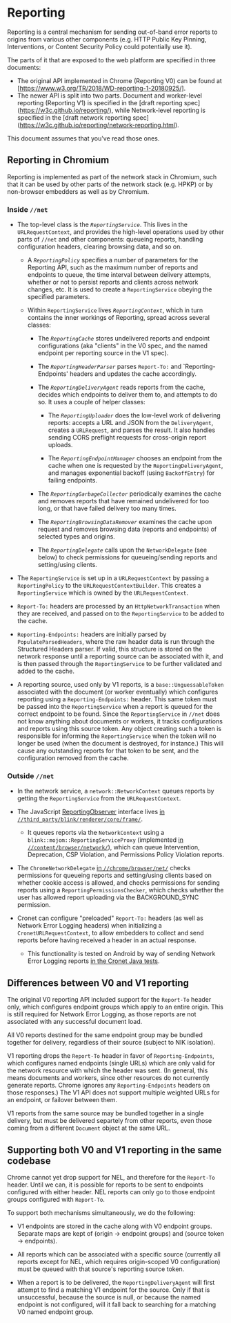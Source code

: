# Reporting

Reporting is a central mechanism for sending out-of-band error reports
to origins from various other components (e.g. HTTP Public Key Pinning,
Interventions, or Content Security Policy could potentially use it).

The parts of it that are exposed to the web platform are specified in three
documents:
 * The original API implemented in Chrome (Reporting V0) can be found at
     [https://www.w3.org/TR/2018/WD-reporting-1-20180925/].
 * The newer API is split into two parts. Document and worker-level reporting
     (Reporting V1) is specified in the [draft reporting spec]
     (https://w3c.github.io/reporting/), while Network-level reporting is
     specified in the [draft network reporting spec]
     (https://w3c.github.io/reporting/network-reporting.html).

This document assumes that you've read those ones.

## Reporting in Chromium

Reporting is implemented as part of the network stack in Chromium, such
that it can be used by other parts of the network stack (e.g. HPKP) or
by non-browser embedders as well as by Chromium.

### Inside `//net`

* The top-level class is the *`ReportingService`*. This lives in the
  `URLRequestContext`, and provides the high-level operations used by
  other parts of `//net` and other components: queueing reports,
  handling configuration headers, clearing browsing data, and so on.

    * A *`ReportingPolicy`* specifies a number of parameters for the Reporting
      API, such as the maximum number of reports and endpoints to queue, the
      time interval between delivery attempts, whether or not to persist reports
      and clients across network changes, etc. It is used to create a
      `ReportingService` obeying the specified parameters.

    * Within `ReportingService` lives *`ReportingContext`*, which in turn
      contains the inner workings of Reporting, spread across several classes:

        * The *`ReportingCache`* stores undelivered reports and endpoint
          configurations (aka "clients" in the V0 spec, and the named endpoint
          per reporting source in the V1 spec).

        * The *`ReportingHeaderParser`* parses `Report-To:` and
          `Reporting-Endpoints' headers and updates the cache accordingly.

        * The *`ReportingDeliveryAgent`* reads reports from the cache, decides
          which endpoints to deliver them to, and attempts to do so. It uses a
          couple of helper classes:

            * The *`ReportingUploader`* does the low-level work of delivering
              reports: accepts a URL and JSON from the `DeliveryAgent`, creates
              a `URLRequest`, and parses the result. It also handles sending
              CORS preflight requests for cross-origin report uploads.

            * The *`ReportingEndpointManager`* chooses an endpoint from the
              cache when one is requested by the `ReportingDeliveryAgent`, and
              manages exponential backoff (using `BackoffEntry`) for failing
              endpoints.

        * The *`ReportingGarbageCollector`* periodically examines the cache
          and removes reports that have remained undelivered for too long, or
          that have failed delivery too many times.

        * The *`ReportingBrowsingDataRemover`* examines the cache upon request
          and removes browsing data (reports and endpoints) of selected types
          and origins.

        * The *`ReportingDelegate`* calls upon the `NetworkDelegate` (see below)
          to check permissions for queueing/sending reports and setting/using
          clients.

* The `ReportingService` is set up in a `URLRequestContext` by passing a
  `ReportingPolicy` to the `URLRequestContextBuilder`. This creates a
  `ReportingService` which is owned by the `URLRequestContext`.

* `Report-To:` headers are processed by an `HttpNetworkTransaction` when they
  are received, and passed on to the `ReportingService` to be added to the
  cache.

* `Reporting-Endpoints:` headers are initially parsed by
  `PopulateParsedHeaders`, where the raw header data is run through the
  Structured Headers parser. If valid, this structure is stored on the network
  response until a reporting source can be associated with it, and is then
  passed through the `ReportingService` to be further validated and added to the
  cache.

* A reporting source, used only by V1 reports, is a `base::UnguessableToken`
  associated with the document (or worker eventually) which configures reporting
  using a `Reporting-Endpoints:` header. This same token must be passed into
  the `ReportingService` when a report is queued for the correct endpoint to be
  found. Since the `ReportingService` in `//net` does not know anything about
  documents or workers, it tracks configurations and reports using this source
  token. Any object creating such a token is responsible for informing the
  `ReportingService` when the token will no longer be used (when the document
  is destroyed, for instance.) This will cause any outstanding reports for that
  token to be sent, and the configuration removed from the cache.

### Outside `//net`

* In the network service, a `network::NetworkContext` queues reports by getting
  the `ReportingService` from the `URLRequestContext`.

* The JavaScript [ReportingObserver](https://w3c.github.io/reporting/#observers)
  interface lives [in `//third_party/blink/renderer/core/frame/`][1].

    * It queues reports via the `NetworkContext` using a
      `blink::mojom::ReportingServiceProxy` (implemented [in
      `//content/browser/network/`][2]), which can queue Intervention, Deprecation,
      CSP Violation, and Permissions Policy Violation reports.

* The `ChromeNetworkDelegate` [in `//chrome/browser/net/`][3] checks permissions
  for queueing reports and setting/using clients based on whether cookie access
  is allowed, and checks permissions for sending reports using a
  `ReportingPermissionsChecker`, which checks whether the user has allowed
  report uploading via the BACKGROUND_SYNC permission.

* Cronet can configure "preloaded" `Report-To:` headers (as well as Network
  Error Logging headers) when initializing a `CronetURLRequestContext`, to allow
  embedders to collect and send reports before having received a header in an
  actual response.

    * This functionality is tested on Android by way of sending Network Error
      Logging reports [in the Cronet Java tests][4].

## Differences between V0 and V1 reporting

The original V0 reporting API included support for the `Report-To` header only,
which configures endpoint groups which apply to an entire origin. This is still
required for Network Error Logging, as those reports are not associated with
any successful document load.

All V0 reports destined for the same endpoint group may be bundled together for
delivery, regardless of their source (subject to NIK isolation).

V1 reporting drops the `Report-To` header in favor of `Reporting-Endpoints`,
which configures named endpoints (single URLs) which are only valid for the
network resource with which the header was sent. (In general, this means
documents and workers, since other resources do not currently generate reports.
Chrome ignores any `Reporting-Endpoints` headers on those responses.) The V1 API
does not support multiple weighted URLs for an endpoint, or failover between
them.

V1 reports from the same source may be bundled together in a single delivery,
but must be delivered separtely from other reports, even those coming from a
different `Document` object at the same URL.

## Supporting both V0 and V1 reporting in the same codebase

Chrome cannot yet drop support for NEL, and therefore for the `Report-To`
header. Until we can, it is possible for reports to be sent to endpoints
configured with either header. NEL reports can only go to those endpoint groups
configured with `Report-To`.

To support both mechanisms simultaneously, we do the following:

* V1 endpoints are stored in the cache along with V0 endpoint groups. Separate
  maps are kept of (origin -> endpoint groups) and (source token -> endpoints).

* All reports which can be associated with a specific source (currently all
  reports except for NEL, which requires origin-scoped V0 configuration) must be
  queued with that source's reporting source token.

* When a report is to be delivered, the `ReportingDeliveryAgent` will first
  attempt to find a matching V1 endpoint for the source. Only if that is
  unsuccessful, because the source is null, or because the named endpoint is not
  configured, will it fall back to searching for a matching V0 named endpoint
  group.

[1]: https://chromium.googlesource.com/chromium/src/+/HEAD/third_party/blink/renderer/core/frame/reporting_observer.h
[2]: https://chromium.googlesource.com/chromium/src/+/HEAD/content/browser/network/reporting_service_proxy.cc
[3]: https://chromium.googlesource.com/chromium/src/+/HEAD/chrome/browser/net/chrome_network_delegate.h
[4]: https://chromium.googlesource.com/chromium/src/+/HEAD/components/cronet/android/test/javatests/src/org/chromium/net/NetworkErrorLoggingTest.java
